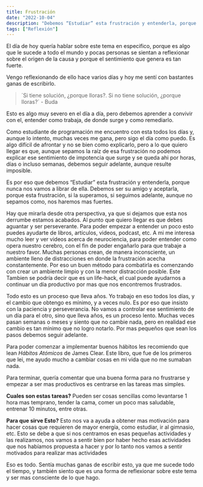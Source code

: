```yaml
---
title: Frustración
date: "2022-10-04"
description: "Debemos “Estudiar” esta frustración y entenderla, porque nunca nos vamos a librar de ella. Debemos ser su amigo y aceptarla, porque esta frustración, si la superamos, si seguimos adelante, aunque no sepamos como, nos haremos mas fuertes."
tags: ["Reflexión"]
---
```


El día de hoy quería hablar sobre este tema en especifico, porque es algo que le sucede a todo el mundo y pocas personas se sientan a reflexionar sobre el origen de la causa y porque el sentimiento que genera es tan fuerte.

Vengo reflexionando de ello hace varios días y hoy me sentí con bastantes ganas de escribirlo.

> ´Si tiene solución, ¿porque lloras?. Si no tiene solución, ¿porque lloras?´ - Buda

Esto es algo muy severo en el día a día, pero debemos aprender a convivir con el, entender como trabaja, de donde surge y como remediarlo.

Como estudiante de programación me encuentro con esta todos los días y, aunque lo intento, muchas veces me gana, pero sigo el día como puedo. Es algo difícil de afrontar y no se bien como explicarlo, pero a lo que quiero llegar es que, aunque sepamos la raíz de esa frustración no podemos explicar ese sentimiento de impotencia que surge y se queda ahi por horas, días o incluso semanas, debemos seguir adelante, aunque resulte imposible.

Es por eso que debemos “Estudiar” esta frustración y entenderla, porque nunca nos vamos a librar de ella. Debemos ser su amigo y aceptarla, porque esta frustración, si la superamos, si seguimos adelante, aunque no sepamos como, nos haremos mas fuertes.

Hay que mirarla desde otra perspectiva, ya que si dejamos que esta nos derrumbe estamos acabados. Al punto que quiero llegar es que debes aguantar y ser perseverante. Para poder empezar a entender un poco esto puedes ayudarte de libros, artículos, videos, podcast, etc. A mi me interesa mucho leer y ver videos acerca de neurociencia, para poder entender como opera nuestro cerebro, con el fin de poder engañarlo para que trabaje a nuestro favor. Muchas personas crean, de manera inconsciente, un ambiente lleno de distracciones en donde la frustración acecha constantemente. Por eso un buen método para combatirla es comenzando con crear un ambiente limpio y con la menor distracción posible. Este Tambien se podría decir que es un life-hack, el cual puede ayudarnos a continuar un día productivo por mas que nos encontremos frustrados.

Todo esto es un proceso que lleva años. Yo trabajo en eso todos los días, y el cambio que obtengo es mínimo, y a veces nulo. Es por eso que insisto con la paciencia y perseverancia. No vamos a controlar ese sentimiento de un día para el otro, sino que lleva años, es un proceso lento. Muchas veces pasan semanas o meses y siento que no cambie nada, pero en realidad ese cambio es tan mínimo que no logro notarlo. Por mas pequeños que sean los pasos debemos seguir adelante.

Para poder comenzar a implementar buenos hábitos les recomiendo que lean *Hábitos Atómicos* de James Clear. Este libro, que fue de los primeros que lei, me ayudo mucho a cambiar cosas en mi vida que no me sumaban nada.

Para terminar, quería comentar que una buena forma para no frustrarse y empezar a ser mas productivos es centrarse en las tareas mas simples.

**Cuales son estas tareas?** Pueden ser cosas sencillas como levantarse 1 hora mas temprano, tender la cama, comer un poco mas saludable, entrenar 10 minutos, entre otras.

**Para que sirve Esto?** Esto nos va a ayuda a obtener mas motivación para hacer cosas que requieren de mayor energía, como estudiar, ir al gimnasio, etc. Esto se debe a que si nos centramos en esas pequeñas actividades y las realizamos, nos vamos a sentir bien por haber hecho esas actividades que nos habíamos propuesta a hacer y por lo tanto nos vamos a sentir motivados para realizar mas actividades

Eso es todo. Sentía muchas ganas de escribir esto, ya que me sucede todo el tiempo, y también siento que es una forma de reflexionar sobre este tema y ser mas consciente de lo que hago.